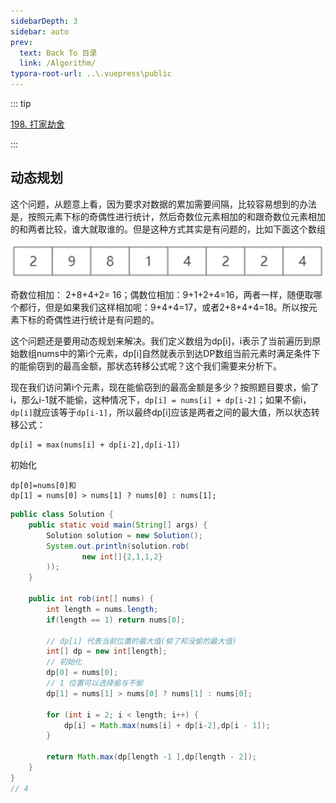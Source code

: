 ```yaml
---
sidebarDepth: 3
sidebar: auto
prev:
  text: Back To 目录
  link: /Algorithm/
typora-root-url: ..\.vuepress\public
---
```


::: tip

[198. 打家劫舍](https://leetcode.cn/problems/house-robber/)

:::



## 动态规划

这个问题，从题意上看，因为要求对数据的累加需要间隔，比较容易想到的办法是，按照元素下标的奇偶性进行统计，然后奇数位元素相加的和跟奇数位元素相加的和两者比较，谁大就取谁的。但是这种方式其实是有问题的，比如下面这个数组

![image-20230909083553724](/images/algorithm/image-20230909083553724.png)

奇数位相加： 2+8+4+2= 16；偶数位相加：9+1+2+4=16，两者一样，随便取哪个都行，但是如果我们这样相加呢：9+4+4=17，或者2+8+4+4=18。所以按元素下标的奇偶性进行统计是有问题的。

这个问题还是要用动态规划来解决。我们定义数组为dp[i]，i表示了当前遍历到原始数组nums中的第i个元素，dp[i]自然就表示到达DP数组当前元素时满足条件下的能偷窃到的最高金额，那状态转移公式呢？这个我们需要来分析下。

现在我们访问第i个元素，现在能偷窃到的最高金额是多少？按照题目要求，偷了i，那么i-1就不能偷，这种情况下，`dp[i] = nums[i] + dp[i-2]`；如果不偷i，`dp[i]`就应该等于`dp[i-1]`，所以最终dp[i]应该是两者之间的最大值，所以状态转移公式：

```
dp[i] = max(nums[i] + dp[i-2],dp[i-1])
```

初始化

```
dp[0]=nums[0]和
dp[1] = nums[0] > nums[1] ? nums[0] : nums[1];
```



```java
public class Solution {
    public static void main(String[] args) {
        Solution solution = new Solution();
        System.out.println(solution.rob(
                new int[]{2,1,1,2}
        ));
    }

    public int rob(int[] nums) {
        int length = nums.length;
        if(length == 1) return nums[0];

        // dp[i] 代表当前位置的最大值(偷了和没偷的最大值)
        int[] dp = new int[length];
        // 初始化
        dp[0] = nums[0];
        // 1 位置可以选择偷与不偷
        dp[1] = nums[1] > nums[0] ? nums[1] : nums[0];

        for (int i = 2; i < length; i++) {
            dp[i] = Math.max(nums[i] + dp[i-2],dp[i - 1]);
        }
        
        return Math.max(dp[length -1 ],dp[length - 2]);
    }
}
// 4
```

